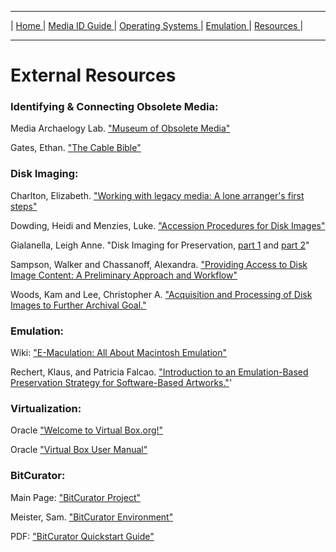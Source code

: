 <hr size="10">

| [ Home ](index.html) | [ Media ID Guide ](media_ID.html) | [ Operating Systems ](operating_systems.html) | [ Emulation ](emulators.html) | [ Resources ](resources.html) |
<hr size="10">


# External Resources

### Identifying & Connecting Obsolete Media:

Media Archaelogy Lab. <a href="http://www.obsoletemedia.org/" target="_blank">"Museum of Obsolete Media"</a>  

Gates, Ethan. <a href="https://amiaopensource.github.io/cable-bible/" target="_blank">"The Cable Bible"</a>  

<a name="Disk-Imaging"></a>
### Disk Imaging:
Charlton, Elizabeth. <a href="https://practicaltechnologyforarchives.org/issue6_charlton/" target="_blank">"Working with legacy media: A lone arranger's first steps"</a>  

Dowding, Heidi and Menzies, Luke. <a href="https://wiki.dlib.indiana.edu/display/DIGIPRES/Accession+Procedure+for+Disk+Images" target="_blank">"Accession Procedures for Disk Images"</a>  

Gialanella, Leigh Anne. "Disk Imaging for Preservation, <a href="https://www.lib.umich.edu/blogs/bits-and-pieces/disk-imaging-preservation-part-1" target="_blank">part 1</a> and <a href="https://www.lib.umich.edu/blogs/bits-and-pieces/disk-imaging-preservation-part-2" target="_blank">part 2</a>"  

Sampson, Walker and Chassanoff, Alexandra. <a href="https://fedora.phaidra.univie.ac.at/fedora/get/o:429600/bdef:Content/get" target="_blank">"Providing Access to Disk Image Content: A Preliminary Approach and Workflow"</a>  

Woods, Kam and Lee, Christopher A. <a href="https://ils.unc.edu/callee/archiving-2012-woods-lee.pdf" target="_blank">"Acquisition and Processing of Disk Images to Further Archival Goal."</a>  

### Emulation:

Wiki: <a href="https://emaculation.com/" target="_blank">"E-Maculation: All About Macintosh Emulation"</a>

Rechert, Klaus, and Patricia Falcao. <a href="https://pdfs.semanticscholar.org/7801/989ed19bf711d1e92ddac88a616b823e82fa.pdf" target="_blank">"Introduction to an Emulation-Based Preservation Strategy for Software-Based Artworks."</a>'

### Virtualization:

Oracle <a href="https://www.virtualbox.org/" target="_blank">"Welcome to Virtual Box.org!"</a>

Oracle <a href="https://www.virtualbox.org/manual/UserManual.html" target="_blank">"Virtual Box User Manual"</a>


### BitCurator:

Main Page: <a href="https://bitcurator.net/" target="_blank">"BitCurator Project"</a>

Meister, Sam. <a href="https://confluence.educopia.org/display/BC" target="_blank">"BitCurator Environment"</a>

PDF: <a href="https://wiki.bitcurator.net/downloads/BitCurator-Quickstart.pdf" target="_blank">"BitCurator Quickstart Guide"</a>
